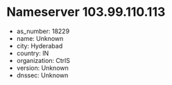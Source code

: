 # Nameserver 103.99.110.113

* as_number: 18229
* name: Unknown
* city: Hyderabad
* country: IN
* organization: CtrlS
* version: Unknown
* dnssec: Unknown
